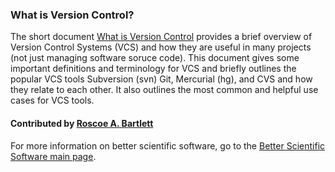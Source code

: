 ### What is Version Control?

The short document [What is Version Control](https://ideas-productivity.org/wordpress/wp-content/uploads/2016/04/IDEAS-VCWhatIsVersionControl-V0.1.pdf) provides a brief overview of Version Control Systems (VCS) and how they are useful in many projects (not just managing software soruce code).  This document gives some important definitions and terminology for VCS and briefly outlines the popular VCS tools Subversion (svn) Git, Mercurial (hg), and CVS and how they relate to each other.  It also outlines the most common and helpful use cases for VCS tools.

#### Contributed by [Roscoe A. Bartlett](http://www.cs.sandia.gov/cr-rabartl)

For more information on better scientific software, go to the [Better Scientific Software main page](http://betterscientificsoftware.info).

<!---
Publish: yes
Categories: collaboration
Topics: version control
Tags: Git, Udacity
Level: 2
Prerequisites: WhatIsVersionControl.md
Aggregate: none
--->
